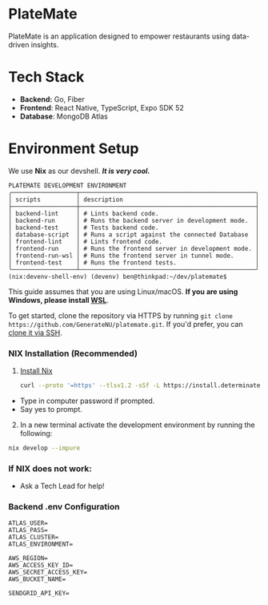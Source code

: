 # PlateMate

PlateMate is an application designed to empower restaurants using data-driven insights.

# Tech Stack

- **Backend:** Go, Fiber
- **Frontend**: React Native, TypeScript, Expo SDK 52
- **Database**: MongoDB Atlas

# Environment Setup

We use **Nix** as our devshell. **_It is very cool._**

```text
PLATEMATE DEVELOPMENT ENVIRONMENT
╭──────────────────┬─────────────────────────────────────────────────╮
│ scripts          │ description                                     │
├──────────────────┼─────────────────────────────────────────────────┤
│ backend-lint     │ # Lints backend code.                           │
│ backend-run      │ # Runs the backend server in development mode.  │
│ backend-test     │ # Tests backend code.                           │
│ database-script  │ # Runs a script against the connected Database  │
│ frontend-lint    │ # Lints frontend code.                          │
│ frontend-run     │ # Runs the frontend server in development mode. │
│ frontend-run-wsl │ # Runs the frontend server in tunnel mode.      │
│ frontend-test    │ # Runs the frontend tests.                      │
╰──────────────────┴─────────────────────────────────────────────────╯
(nix:devenv-shell-env) (devenv) ben@thinkpad:~/dev/platemate$
```

This guide assumes that you are using Linux/macOS. **If you are using Windows, please install [WSL](https://learn.microsoft.com/en-us/windows/wsl/install)**.

To get started, clone the repository via HTTPS by running `git clone https://github.com/GenerateNU/platemate.git`.
If you'd prefer, you can [clone it via SSH](https://docs.github.com/en/repositories/creating-and-managing-repositories/cloning-a-repository).

### NIX Installation (Recommended)

1. [Install Nix](https://zero-to-nix.com/start/install)
   <!-- markdownlint-disable MD013 -->
   ```sh
   curl --proto '=https' --tlsv1.2 -sSf -L https://install.determinate.systems/nix | sh -s -- install
   ```
   <!-- markdownlint-enable MD013 -->

- Type in computer password if prompted.
- Say yes to prompt.

2. In a new terminal activate the development environment by running the following:

<!-- markdownlint-disable MD013 -->

```sh
nix develop --impure
```

<!-- markdownlint-enable MD013 -->

### If NIX does not work:

- Ask a Tech Lead for help!

### Backend .env Configuration

```env
ATLAS_USER=
ATLAS_PASS=
ATLAS_CLUSTER=
ATLAS_ENVIRONMENT=

AWS_REGION=
AWS_ACCESS_KEY_ID=
AWS_SECRET_ACCESS_KEY=
AWS_BUCKET_NAME=

SENDGRID_API_KEY=
```
